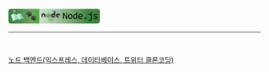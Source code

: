 <br />
<a href="https://github.com/seol-yu/TIL/tree/master/NodeJS" target="_blank"><img src="https://github.com/seol-yu/TIL/blob/master/images/nodejs-badge-logo.png?raw=true" height=30 /></a>
<br />

---

<br />

[노드 백엔드(익스프레스, 데이터베이스, 트위터 클론코딩)](https://github.com/seol-yu/TIL/tree/master/NodeJS/노드_백엔드)

